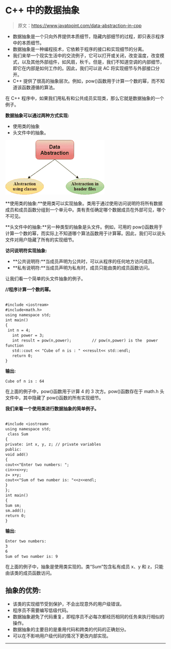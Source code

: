 # C++ 中的数据抽象

> 原文：<https://www.javatpoint.com/data-abstraction-in-cpp>

*   数据抽象是一个只向外界提供本质细节，隐藏内部细节的过程，即只表示程序中的本质细节。
*   数据抽象是一种编程技术，它依赖于程序的接口和实现细节的分离。
*   我们来举一个现实生活中的交流例子，它可以打开或关闭，改变温度，改变模式，以及其他外部组件，如风扇，秋千。但是，我们不知道空调的内部细节，即它在内部是如何工作的。因此，我们可以说 AC 将实现细节与外部接口分开。
*   C++ 提供了很高的抽象层次。例如，pow()函数用于计算一个数的幂，而不知道该函数遵循的算法。

在 C++ 程序中，如果我们用私有和公共成员实现类，那么它就是数据抽象的一个例子。

**数据抽象可以通过两种方式实现:**

*   使用类的抽象
*   头文件中的抽象。

![Data Abstraction in C++](img/b30a1142e811e3684300533b513f76bb.png)

**使用类的抽象:**使用类可以实现抽象。类用于通过使用访问说明符将所有数据成员和成员函数分组到一个单元中。类有责任确定哪个数据成员在外部可见，哪个不可见。

**头文件中的抽象:**另一种类型的抽象是头文件。例如，可用的 pow()函数用于计算一个数的幂，而实际上不知道哪个算法函数用于计算幂。因此，我们可以说头文件对用户隐藏了所有的实现细节。

**访问说明符实现抽象:**

*   **公共说明符:**当成员声明为公共时，可以从程序的任何地方访问成员。
*   **私有说明符:**当成员声明为私有时，成员只能由类的成员函数访问。

让我们看一个简单的头文件抽象的例子。

**//程序计算一个数的幂。**

```

#include <iostream>
#include<math.h>
using namespace std;
int main()
{  
 int n = 4;
   int power = 3;
   int result = pow(n,power);         // pow(n,power) is the  power function
   std::cout << "Cube of n is : " <<result<< std::endl;
   return 0;
}

```

**输出:**

```
Cube of n is : 64

```

在上面的例子中，pow()函数用于计算 4 的 3 次方。pow()函数存在于 math.h 头文件中，其中隐藏了 pow()函数的所有实现细节。

**我们来看一个使用类进行数据抽象的简单例子。**

```

#include <iostream>  
using namespace std;  
 class Sum  
{  
private: int x, y, z; // private variables
public:  
void add()  
{  
cout<<"Enter two numbers: ";  
cin>>x>>y;  
z= x+y;  
cout<<"Sum of two number is: "<<z<<endl;  
}  
};  
int main()  
{  
Sum sm;  
sm.add();  
return 0;  
}  

```

**输出:**

```
Enter two numbers:
3
6
Sum of two number is: 9

```

在上面的例子中，抽象是使用类实现的。类“Sum”包含私有成员 x、y 和 z，只能由该类的成员函数访问。

## 抽象的优势:

*   该类的实现细节受到保护，不会出现意外的用户级错误。
*   程序员不需要编写低级代码。
*   数据抽象避免了代码重复，即程序员不必每次都经历相同的任务来执行相似的操作。
*   数据抽象的主要目的是重用代码和跨类的代码的正确划分。
*   可以在不影响用户级代码的情况下更改内部实现。

* * *